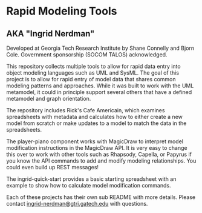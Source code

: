 # Rapid Modeling Tools

## AKA "Ingrid Nerdman"

Developed at Georgia Tech Research Institute by Shane Connelly and Bjorn Cole. Government sponsorship (SOCOM TALOS) acknowledged.

This repository collects multiple tools to allow for rapid data entry into object modeling languages such as UML and SysML. The goal of this project is to allow for rapid entry of model data that shares common modeling patterns and approaches. While it was built to work with the UML metamodel, it could in principle support several others that have a defined metamodel and graph orientation.

The repository includes Rick's Cafe Americain, which examines spreadsheets with metadata and calculates how to either create a new model from scratch or make updates to a model to match the data in the spreadsheets.

The player-piano component works with MagicDraw to interpret model modification instructions in the MagicDraw API. It is very easy to change this over to work with other tools such as Rhapsody, Capella, or Papyrus if you know the API commands to add and modify modeling relationships. You could even build up REST messages!

The ingrid-quick-start provides a basic starting spreadsheet with an example to show how to calculate model modification commands.

Each of these projects has their own sub README with more details. Please contact ingrid-nerdman@gtri.gatech.edu with questions.
